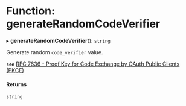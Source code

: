 # Function: generateRandomCodeVerifier

▸ **generateRandomCodeVerifier**(): `string`

Generate random `code_verifier` value.

**`see`** [RFC 7636 - Proof Key for Code Exchange by OAuth Public Clients (PKCE)](https://www.rfc-editor.org/rfc/rfc7636.html#section-4)

#### Returns

`string`
